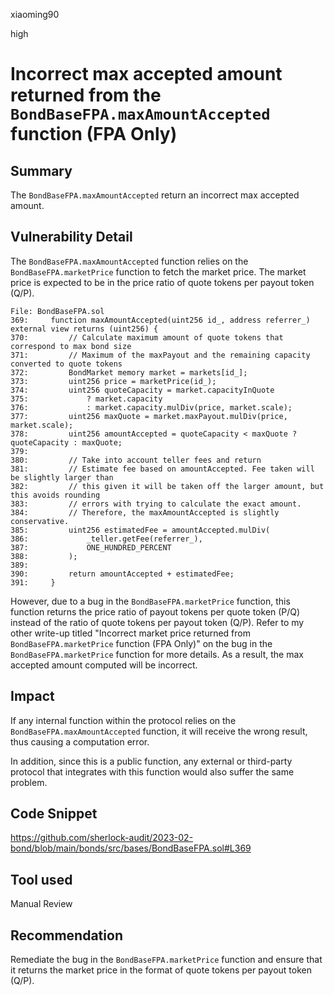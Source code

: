 xiaoming90

high

# Incorrect max accepted amount returned from the `BondBaseFPA.maxAmountAccepted` function (FPA Only)

## Summary

The `BondBaseFPA.maxAmountAccepted` return an incorrect max accepted amount.

## Vulnerability Detail

The `BondBaseFPA.maxAmountAccepted` function relies on the `BondBaseFPA.marketPrice` function to fetch the market price. The market price is expected to be in the price ratio of quote tokens per payout token (Q/P).

```solidity
File: BondBaseFPA.sol
369:     function maxAmountAccepted(uint256 id_, address referrer_) external view returns (uint256) {
370:         // Calculate maximum amount of quote tokens that correspond to max bond size
371:         // Maximum of the maxPayout and the remaining capacity converted to quote tokens
372:         BondMarket memory market = markets[id_];
373:         uint256 price = marketPrice(id_);
374:         uint256 quoteCapacity = market.capacityInQuote
375:             ? market.capacity
376:             : market.capacity.mulDiv(price, market.scale);
377:         uint256 maxQuote = market.maxPayout.mulDiv(price, market.scale);
378:         uint256 amountAccepted = quoteCapacity < maxQuote ? quoteCapacity : maxQuote;
379: 
380:         // Take into account teller fees and return
381:         // Estimate fee based on amountAccepted. Fee taken will be slightly larger than
382:         // this given it will be taken off the larger amount, but this avoids rounding
383:         // errors with trying to calculate the exact amount.
384:         // Therefore, the maxAmountAccepted is slightly conservative.
385:         uint256 estimatedFee = amountAccepted.mulDiv(
386:             _teller.getFee(referrer_),
387:             ONE_HUNDRED_PERCENT
388:         );
389: 
390:         return amountAccepted + estimatedFee;
391:     }
```

However, due to a bug in the `BondBaseFPA.marketPrice` function, this function returns the price ratio of payout tokens per quote token (P/Q) instead of the ratio of quote tokens per payout token (Q/P). Refer to my other write-up titled "Incorrect market price returned from `BondBaseFPA.marketPrice` function (FPA Only)" on the bug in the `BondBaseFPA.marketPrice` function for more details. As a result, the max accepted amount computed will be incorrect.

## Impact

If any internal function within the protocol relies on the `BondBaseFPA.maxAmountAccepted` function, it will receive the wrong result, thus causing a computation error.

In addition, since this is a public function, any external or third-party protocol that integrates with this function would also suffer the same problem.

## Code Snippet

https://github.com/sherlock-audit/2023-02-bond/blob/main/bonds/src/bases/BondBaseFPA.sol#L369

## Tool used

Manual Review

## Recommendation

Remediate the bug in the `BondBaseFPA.marketPrice` function and ensure that it returns the market price in the format of quote tokens per payout token (Q/P).